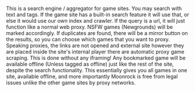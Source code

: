 This is a search engine / aggregator for game sites. You may search with text and tags. If the game site has a built-in search feature it will use that, or else it would use our own index and crawler. If the query is a url, it will just function like a normal web proxy. NSFW games (Newgrounds) will be marked accordingly. If duplicates are found, there will be a mirror button on the results, so you can choose which games that you want to proxy. Speaking proxies, the links are not opened and external site however they are placed inside the site's internal player there are automatic proxy game scraping. This is done without any iframing! Any bookmarked game will be available offline (Unless tagged as offline) just like the rest of the site, despite the search functionality. This essentially gives you all games in one site, available offline, and more importantly Moonrock is free from legal issues unlike the other game sites by proxy networks. 
